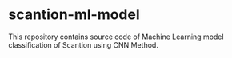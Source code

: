 # scantion-ml-model
This repository contains source code of Machine Learning model classification of Scantion using CNN Method.
